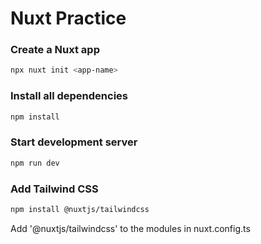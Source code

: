 # Nuxt Practice

### Create a Nuxt app

```bash
npx nuxt init <app-name>
```

### Install all dependencies
```bash
npm install
```

### Start development server
```bash
npm run dev
```

### Add Tailwind CSS
```bash
npm install @nuxtjs/tailwindcss
```
Add '@nuxtjs/tailwindcss' to the modules in nuxt.config.ts
